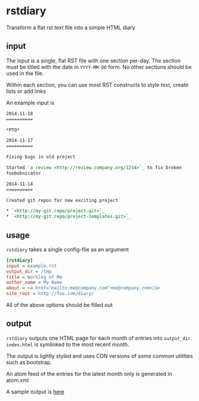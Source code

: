 # rstdiary

Transform a flat rst text file into a simple HTML diary

## input

The input is a single, flat RST file with one section per-day.  The section must be titled with the date in `YYYY-MM-DD` form.  No other sections should be used in the file.

Within each section, you can use most RST constructs to style text, create lists or add links

An example input is

```rst
2014-11-18
==========

*PTO*

2014-11-17
==========

Fixing bugs in old project

Started `a review <http://review.company.org/1234>`_ to fix broken
foobobnicator

2014-11-14
==========

Created git repos for new exciting project

* `<http://my-git.repo/project.git>`_
* `<http://my-git.repo/project-templates.git>`_
```

## usage

`rstdiary` takes a single config-file as an argument

``` ini
[rstdiary]
input = example.rst
output_dir = /tmp
title = Worklog of Me
author_name = My Name
about = <a href="mailto:me@company.com">me@company.com</a>
site_root = http://foo.com/diary/
```

All of the above options should be filled out

## output

`rstdiary` outputs one HTML page for each month of entries into
`output_dir`.  `index.html` is symlinked to the most recent month.

The output is lightly styled and uses CDN versions of some common
utilities such as bootstrap.

An atom feed of the entries for the latest month only is generated in
atom.xml

A sample output is [here](https://rawgit.com/ianw/rstdiary/master/sample/index.html)